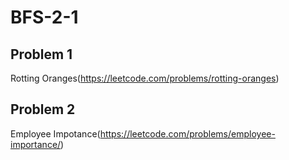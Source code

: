 # BFS-2-1


## Problem 1

Rotting Oranges(https://leetcode.com/problems/rotting-oranges)

## Problem 2

Employee Impotance(https://leetcode.com/problems/employee-importance/)



